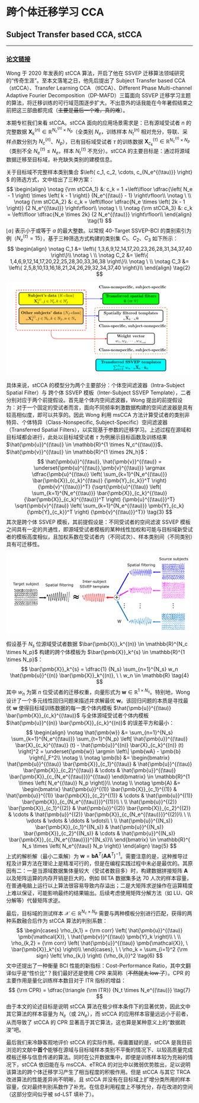 # 跨个体迁移学习 CCA
## Subject Transfer based CCA, stCCA
***
### [论文链接][stCCA]

Wong 于 2020 年发表的 stCCA 算法，开启了他在 SSVEP 迁移算法领域研究的“传奇生涯”。至本文落笔之日，他先后提出了 Subject Transfer based CCA（stCCA）、Transfer Learning CCA （tlCCA）、Different Phase Multi-channel Adaptive Fourier Decomposition（DP-MAFD）三篇面向 SSVEP 迁移学习主题的算法，将迁移训练的可行域范围逐步扩大。不出意外的话我能在今年暑假结束之前把这三部曲都完成（~~主要是最后一个难，真的难~~）。

本期专栏我们来看 stCCA。stCCA 面向的应用场景需求是：已有源域受试者 $n$ 的完整数据 $\pmb{X}_k^{(n)} \in \mathbb{R}^{N_c^{(n)} \times N_p}$（全类别 $N_e$，训练样本 $N_t^{(n)}$ 相对充分，导联、采样点数分别为 $N_c^{(n)}$、$N_p$），已有目标域受试者 $\tau$ 的训练数据 $\pmb{X}_{c_k}^{(\tau)} \in \mathbb{R}^{N_c^{(\tau)} \times N_p}$（类别不全 $N_e^{(\tau)} \leqslant N_e$，样本 $N_t^{(\tau)}$ 不充分）。stCCA 的主要目标是：通过将源域数据迁移至目标域，补充缺失类别的建模信息。

关于目标域不完整样本类别集合 $\left\{ c_1, c_2, \cdots, c_{N_e^{(\tau)}} \right\} $ 的筛选方式，文中给出了三种方案：
$$
\begin{align}
\notag
{\rm stCCA_1} &: c_k = 1 +\left\lfloor \dfrac{\left( N_e - 1 \right) \times \left( k - 1 \right)} {N_e^{(\tau)} - 1} \right\rfloor\\
\notag \ \\
\notag
{\rm stCCA_2} &: c_k = \left\lfloor \dfrac{N_e \times \left( 2k - 1 \right)} {2 N_e^{(\tau)}} \right\rfloor\\
\notag \ \\
\notag
{\rm stCCA_3} &: c_k = \left\lfloor \dfrac{N_e \times 2k} {2 N_e^{(\tau)}} \right\rfloor\\
\end{align}
\tag{1}
$$
$\lfloor a \rfloor$ 表示小于或等于 $a$ 的最大整数。以常规 40-Target SSVEP-BCI 的类别索引为例（$N_e^{(\tau)}=15$），基于三种筛选方式构建的类别集 $C_1$、$C_2$、$C_3$ 如下所示：
$$
\begin{align}
\notag
C_1 &= \left\{ 1,3,6,9,12,14,17,20,23,26,28,31,34,37,40 \right\}\\
\notag \ \\
\notag
C_2 &= \left\{ 1,4,6,9,12,14,17,20,22,25,28,30,33,36,38 \right\}\\
\notag \ \\
\notag
C_3 &= \left\{ 2,5,8,10,13,16,18,21,24,26,29,32,34,37,40 \right\}\\
\end{align}
\tag{2}
$$

![stCCA训练目标](stCCA-1.png)

具体来说，stCCA 的模型分为两个主要部分：个体空间滤波器（Intra-Subject Spatial Filter）与 跨个体 SSVEP 模板（Inter-Subject SSVEP Template），二者分别对应于两个前提假设。首先是个体内空间滤波器，Wong 提出的前提假设为：对于一个固定的受试者而言，面向不同频率刺激数据构建的空间滤波器是具有较高相似度，即可以共享的。因此 Wong 利用 msCCA 方法计算受试者的类别非特异、个体特异（Class-Nonspecific, Subject-Specific）空间滤波器（Transferred Spatial Filters），以实现基于参数的迁移学习。上述过程在源域和目标域都会进行，此处以目标域受试者 $\tau$ 为例展示目标函数及训练结果 $\hat{\pmb{u}}^{(\tau)} \in \mathbb{R}^{1 \times N_c^{(\tau)}}$、$\hat{\pmb{v}}^{(\tau)} \in \mathbb{R}^{1 \times 2N_h}$：
$$
\hat{\pmb{u}}^{(\tau)}, \hat{\pmb{v}}^{(\tau)} = \underset{\pmb{u}^{(\tau)},\pmb{v}^{(\tau)}} \argmax \dfrac{\pmb{u}^{(\tau)} \left( \sum_{k=1}^{N_e^{(\tau)}} \bar{\pmb{X}}_{c_k}^{(\tau)} {\pmb{Y}_{c_k}}^T \right) {\pmb{v}^{(\tau)}}^T} {\sqrt{\pmb{u}^{(\tau)} \left( \sum_{k=1}^{N_e^{(\tau)}} \bar{\pmb{X}}_{c_k}^{(\tau)} {\bar{\pmb{X}}_{c_k}^{(\tau)}}^T \right) {\pmb{u}^{(\tau)}}^T} \sqrt{\pmb{v}^{(\tau)} \left( \sum_{k=1}^{N_e^{(\tau)}} \pmb{Y}_{c_k} {\pmb{Y}_{c_k}}^T \right) {\pmb{v}^{(\tau)}}^T}}
\tag{3}
$$
其次是跨个体 SSVEP 模板，其前提假设是：不同受试者的空间滤波 SSVEP 模板之间具有一定的共通性，即源域受试者模板的某种线性加权和可能与目标域新受试者的模板高度相似，且加权系数在受试者内（不同试次）、样本类别间（不同类别）具有可迁移性。

![stCCA第二部分假设](stCCA-2.png)

假设基于 $N_s$ 位源域受试者数据 $\bar{\pmb{X}}_k^{(n)} \in \mathbb{R}^{N_c \times N_p}$ 构建的跨个体模板为 $\bar{\pmb{X}}_k^{s} \in \mathbb{R}^{1 \times N_p}$：
$$
\bar{\pmb{X}}_k^{s} = \dfrac{1} {N_s} \sum_{n=1}^{N_s} w_n \hat{\pmb{u}}^{(n)} \bar{\pmb{X}}_k^{(n)}, \ \ w_n \in \mathbb{R}
\tag{4}
$$
其中 $w_n$ 为第 $n$ 位受试者的迁移权重，向量形式为 $\pmb{w} \in \mathbb{R}^{1 \times N_s}$。特别地，Wong 设计了一个多元线性回归问题来描述并求解最优 $\pmb{w}$。该回归问题的本质是寻找最优 $\pmb{w}$ 使得目标域训练数据的每一类个体内模板 $\hat{\pmb{u}}^{(\tau)} \bar{\pmb{X}}_{c_k}^{(\tau)}$ 与全体源域受试者个体内模板 $\hat{\pmb{u}}^{(n)} \bar{\pmb{X}}_{c_k}^{(n)}$ 的误差平方和最小：
$$
\begin{align}
\notag
\hat{\pmb{w}} &= \sum_{n=1}^{N_s} \sum_{k=1}^{N_e^{(\tau)}} \sum_{t=1}^{N_p} \left[ \hat{\pmb{u}}^{(\tau)} \bar{X}_{c_k}^{(\tau)} (t) - \hat{\pmb{u}}^{(n)} \bar{X}_{c_k}^{(n)} (t) \right]^2 = \underset{\pmb{w}} \argmin \left\| \pmb{wA} - \pmb{b} \right\|_F^2\\
\notag \\
\notag
\pmb{b} &=
\begin{bmatrix}
\hat{\pmb{u}}^{(\tau)} \bar{\pmb{X}}_{c_1}^{(\tau)} & \hat{\pmb{u}}^{(\tau)} \bar{\pmb{X}}_{c_2}^{(\tau)} & \cdots & \hat{\pmb{u}}^{(\tau)} \bar{\pmb{X}}_{c_{N_e^{(\tau)}}}^{(\tau)}
\end{bmatrix} \in \mathbb{R}^{1 \times \left( N_e^{(\tau)} N_p \right)}\\
\notag \\
\notag
\pmb{A} &= 
\begin{bmatrix}
\hat{\pmb{u}}^{(1)} \bar{\pmb{X}}_{c_1}^{(1)} & \hat{\pmb{u}}^{(1)} \bar{\pmb{X}}_{c_2}^{(1)} & \cdots & \hat{\pmb{u}}^{(1)} \bar{\pmb{X}}_{c_{N_e^{(\tau)}}}^{(1)}\\
\ \\
\hat{\pmb{u}}^{(2)} \bar{\pmb{X}}_{c_1}^{(2)} & \hat{\pmb{u}}^{(2)} \bar{\pmb{X}}_{c_2}^{(2)} & \cdots & \hat{\pmb{u}}^{(2)} \bar{\pmb{X}}_{c_{N_e^{(\tau)}}}^{(2)}\\
\ \\
\vdots & \vdots & \ddots & \vdots\\
\ \\
\hat{\pmb{u}}^{(N_s)} \bar{\pmb{X}}_{c_1}^{(N_s)} & \hat{\pmb{u}}^{(N_s)} \bar{\pmb{X}}_{c_2}^{(N_s)} & \cdots & \hat{\pmb{u}}^{(N_s)} \bar{\pmb{X}}_{c_{N_e^{(\tau)}}}^{(N_s)}\\
\end{bmatrix} \in \mathbb{R}^{ N_s \times \left( N_e^{(\tau)} N_p \right)}
\end{align}
\tag{5}
$$
上式的解析解（最小二乘解）为 $\pmb{w} = \pmb{b} {\pmb{A}}^T (\pmb{A} {\pmb{A}}^T)^{-1}$。需要注意的是，这种推导过程及计算方法在理论上是精准可行的，但是在编程实践过程中未必是最优的。其原因有二：一是当源域数据集体量较大（受试者数目多）时，构建数据拼接矩阵 $\pmb{A}$ 以及矩阵运算的内存开销是巨大的，例如 BETA 数据集多达 70 人次的样本容量，在普通电脑上运行以上算法很容易导致内存溢出；二是大矩阵求逆操作在运算精度上难以保证，可能影响最终的结果输出。后续考虑使用矩阵分解方法（如 LU、QR 分解等）代替矩阵求逆。

最后，目标域的测试样本 $\pmb{\mathcal{X}} \in \mathbb{R}^{N_c \times N_p}$ 需要与两种模板分别进行匹配，获得的两种系数融合后作为 stCCA 算法的判别系数：
$$
\begin{cases}
\rho_{k,1} = {\rm corr} \left( \hat{\pmb{u}}^{(\tau)} \pmb{\mathcal{X}}, \ \hat{\pmb{v}}^{(\tau)} \pmb{Y}_k \right)\\
\ \\
\rho_{k,2} = {\rm corr} \left( \hat{\pmb{u}}^{(\tau)} \pmb{\mathcal{X}}, \ \bar{\pmb{X}}_k^{s} \right)\\
\end{cases}, \ \ \rho_k = \sum_{i=1}^2 {\rm sign} \left( \rho_{k,i} \right) {\rho_{k,i}}^2
\tag{6}
$$
文中还提出了一种衡量 BCI 性能的新指标：Cost-Performance Ratio，其中文翻译似乎是“性价比”？我们最好还是使用 CPR 来简称（~~不然就太 low 了~~）。CPR 的主要作用是量化训练样本数目对于 ITR 指标的增益：
$$
{\rm CPR} = \dfrac{\triangle {\rm ITR}} {N_t \times N_e^{(\tau)}}
\tag{7}
$$
由于本文的论述目标是说明 stCCA 算法在极少样本条件下的显著优势，因此文中其它算法的样本容量为 $N_e$（或 $2N_e$），而 stCCA 的应用样本容量远远小于前者，从而导致了 stCCA 的 CPR 显著高于其它算法，这也算是某种意义上的“数据疏浚”吧。

最后我们来冷静客观地评价 stCCA 的实际作用。毋庸置疑的是，stCCA 是我目前浏览的文献中**首个**能够在源域与目标域样本类别不平衡的情况下、以较高质量完成模板迁移与信息传递的算法。同时在公开数据集中，即便是训练样本较为充裕的情况下，stCCA 依旧能在与 msCCA、eTRCA 的对比中以微弱优势胜出，足以说明该算法的跨个体迁移学习产生了相当程度的积极作用。但是 stCCA 与其它 TRCA 改进算法的性能差异尚不明晰，且 stCCA 并没有在目标域上扩增分类所用的样本容量，仅对最终判别系数作了补充。在信息利用程度上不够充分，存在改进的空间（这部分空间似乎被 sd-LST 填补了）。

[stCCA]: https://ieeexplore.ieee.org/document/9177172/